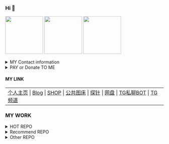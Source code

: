 ### Hi 👋
<a href="https://github.com/BlueSkyXN"><img src="https://ae01.alicdn.com/kf/U86be0ebc85004924a57b3f81c8091f51Y.jpg" height=120 /></a>
<a href="https://github.com/BlueSkyXN"><img src="https://github-readme-stats.vercel.app/api?username=BlueSkyXN&show_icons=true&count_private=true&title_color=006400&text_color=000080&bg_color=30,00FFFF,40E0D0,00CED1" height=120 /></a>
<a href="https://github.com/BlueSkyXN"><img src="https://github-readme-stats.vercel.app/api/top-langs/?username=BlueSkyXN&title_color=006400&text_color=000080&layout=compact&bg_color=30,00FFFF,40E0D0,00CED1" height=120 /></a>

<details><summary>MY Contact information</summary>
SMS（TEXT only) : +1 (760) 991-0564
 
Email: BlueSky@000714.xyz
 
<a href="https://t.me/BlueSkyXN_PM_bot"><img src="https://p.pstatp.com/origin/pgc-image/9cae1156265f40b489d69855e32a32df" height=40 /></a>
<a href="https://p.pstatp.com/origin/pgc-image/92ebda73c16248c39a193022889e9dac"><img src="https://p.pstatp.com/origin/pgc-image/8c20140dacc540ef803ad7df5b565d6a" height=40 /></a>
</details>
<details><summary>PAY or Donate TO ME</summary>
<a href="https://pay.000714.xyz/donate.html"><img src="https://p.pstatp.com/origin/pgc-image/3bab32fd6ace456cae5748a24958bc44" height=40 /><img src="https://p.pstatp.com/origin/pgc-image/8c20140dacc540ef803ad7df5b565d6a" height=40 /><img src="https://p.pstatp.com/origin/pgc-image/edfa09135e2b4b89a0dbf5d6ab3235ad" height=40 />Stripe AliPay&WeChatPay&CreditCard&DebitCard&ApplePay&GooglePay</a>
 
 
<a href="https://pay.000714.xyz/donate.html"><img src="https://p.pstatp.com/origin/pgc-image/c84bf4b759ff4bd1b2057ff71bd710a4" height=40 /><img src="https://p.pstatp.com/origin/pgc-image/958a8aea273d416f945cf79c8e7467ba" height=40 />PayPal CreditCard & DebitCard</a>
 
<a href="https://www.patreon.com/bePatron?u=63198165"><img src="https://p0.meituan.net/dpgroup/a112a0898ba5d654c7e39d1a67f03166765.png" height=40 />Patron SUB With PayPal、CreditCard、DebitCard</a>

<a class="donate-with-crypto" href="https://pay.000714.xyz/donate.html">
<img src="https://p.pstatp.com/origin/pgc-image/8af5556b37ed4deab157d70fd9739db7" height=40 /><img src="https://p.pstatp.com/origin/pgc-image/670e45288dd24ac29b77b60509c0a09f" height=40 />Donate with Crypto by Coinpayments and Coinbase
</a>

<img src="https://p.pstatp.com/origin/pgc-image/12dca4dbf4c9480196b360cb3a7e18e2" height=40 />ApplePayCash : bluesky@000714.xyz
 
 
<a href="https://p.pstatp.com/origin/pgc-image/b0ea0cfd346348c3a6142bf0ae09c969"><img src="https://p.pstatp.com/origin/pgc-image/680e957a9bac488c8fa65c41cd64eedf" height=40 />GooglePayBalance ：blueskyxn</a>
 
<a href="https://cash.app/$BlueSkyXN"><img src="https://p.pstatp.com/origin/pgc-image/fd10a7eb31ce4456ac11639f6a969467" height=40 />Cash APP(By Square): $BlueSkyXN</a>
 
XMR：49c5wkbcbKVj2NFh1BEWW8er2wbQpuqvpHxjnZj9o9u9hpXPKKNdUWJUBoE3n7jYjpT81dLsuhUWkLmchaWPJ2zK7dLK14R
 
</details>


#### MY LINK
<table><tr><td><a href="https://000714.xyz">个人主页</a> |
<a href="https://www.blueskyxn.com">Blog</a> |
<a href="https://shop.blueskyxn.com">SHOP</a> |
<a href="https://img.blueskyxn.com">公共图床</a> |
<a href="https://status.blueskyxn.com">探针</a> |
<a href="https://www.blueskyxn.com/202102/4142.html">网盘</a> |
<a href="https://t.me/BlueSkyXN_PM_bot">TG私聊BOT</a> |
<a href="https://t.me/blueskyxnblog">TG频道</a></td></tr></table>

### MY WORK
<details><summary>HOT REPO</summary>
  
<a href="https://github.com/BlueSkyXN/AdGuardHomeRules">AdGuardHomeRules</a> AdguardHome百万规则项目

<a href="https://github.com/BlueSkyXN/SKY-BOX">SKY-BOX</a> 用于CentOS系统的多功能工具箱

<a href="https://github.com/BlueSkyXN/CFIP">CFIP</a> CloudFlare IP 测速

<a href="https://github.com/BlueSkyXN/KIENG-FigureBed">KIENG-FigureBed</a> KIENG开源图床前端面板

<a href="https://github.com/BlueSkyXN/DNS-AUTO-Switch">DNS-AUTO-Switch</a> 自动检测服务器故障并自动使用API修改并切换DNS解析

<a href="https://github.com/BlueSkyXN/lovespeed">lovespeed</a> 服务器定时自动测速并推送结果的脚本
  
<a href="https://github.com/BlueSkyXN/TencentCloud-Order">TencentCloud-Order</a> 腾讯云产品-自定义参数购买一键单页

</details>

<details><summary>Recommend REPO</summary>
  
<a href="https://github.com/BlueSkyXN/ChangeSource">ChangeSource</a> 为LInux系统一键更换软件源的一键脚本和其他替换源/备用镜像的常用脚本

<a href="https://github.com/BlueSkyXN/ip-to-img">ip-to-img</a> 动态生成包含IP等信息的状态图

<a href="https://github.com/BlueSkyXN/Cloudflare-Custom-Pages">Cloudflare-Custom-Pages</a> 美观的Cloudflare提示页

<a href="https://github.com/BlueSkyXN/RandomIMGAPI">RandomIMGAPI</a> 极简的动态随机图API

<a href="https://github.com/BlueSkyXN/ScannerReport">ScannerReport</a> 垃圾IP记录，垃圾ASN列表，CF防火墙规则，宝塔防火墙规则等
  
<a href="https://github.com/FZU-CS-BlueSkyXN/Logisim-FZU-CS">Logisim-FZU-CS</a>Logisim 系统综合实验
  
<a href="https://github.com/BlueSkyXN/Dual-Stack-WARP">Dual-Stack-WARP</a>基于 Docker容器 的WARP 双栈出网
 
<a href="https://github.com/BlueSkyXN/Yum-Git">Yum-Git</a> CentOS（YUM系列） 一键脚本：自动编译安装/更新 GIT软件包

</details>

<details><summary>Other REPO</summary>
 
<a href="https://github.com/BlueSkyXN/Route-trace">Route-trace</a> Linux 回程路由追踪检测智能一键脚本
  
<a href="https://github.com/BlueSkyXN/GitHub-FigureBed">Route-trace</a> 基于Github和Jsdelivr的自建图床
  

</details>


